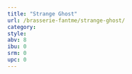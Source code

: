 ```yaml
---
title: "Strange Ghost"
url: /brasserie-fantme/strange-ghost/
category: 
style: 
abv: 8
ibu: 0
srm: 0
upc: 0
---
```


